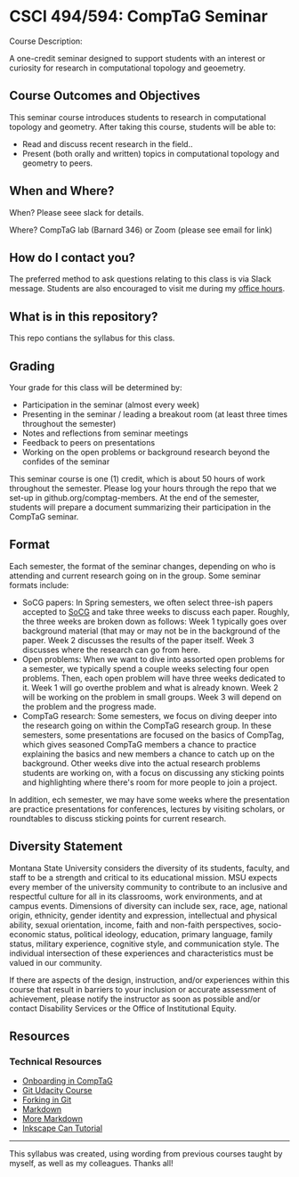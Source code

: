 # CSCI 494/594: CompTaG Seminar #

Course Description: 

A one-credit seminar designed to support students with an interest or curiosity
for research in computational topology and geoemetry.

## Course Outcomes and Objectives

This seminar course introduces students to research in computational topology
and geometry.  After taking this course, students will be able to:

* Read and discuss recent research in the field..
* Present (both orally and written) topics in computational topology and
  geometry to peers.

## When and Where?

When? Please seee slack for details.

Where? CompTaG lab (Barnard 346) or Zoom (please see email for link) 

## How do I contact you?

The preferred method to ask questions relating to this class is via Slack message.
Students are also encouraged to visit me during my [office hours](https://www.cs.montana.edu/office-hours.html).

## What is in this repository?

This repo contians the syllabus for this class.

## Grading

Your grade for this class will be determined by:

- Participation in the seminar (almost every week)
- Presenting in the seminar / leading a breakout room (at least three times
  throughout the semester)
- Notes and reflections from seminar meetings
- Feedback to peers on presentations
- Working on the open problems or background research beyond the confides of the seminar

This seminar course is one (1) credit, which is about 50 hours of work throughout the
semester. Please log your hours through the repo that we set-up in
github.org/comptag-members.   At the end of the semester, students will prepare
a document summarizing their participation in the CompTaG seminar.


## Format

Each semester, the format of the seminar changes, depending on who is attending
and current research going on in the group.  Some seminar formats include:

* SoCG papers: In Spring semesters, we often select three-ish papers accepted to
  [SoCG](https://www.cs.montana.edu/office-hours.htmls) and take three weeks to
  discuss each paper.  Roughly, the three weeks are broken down as follows: Week
  1 typically goes over background material (that may or may not be in the
  background of the paper. Week 2 discusses the results of the paper itself.
  Week 3 discusses where the research can go from here.
* Open problems:  When we want to dive into assorted open problems for a
  semester, we typically spend a couple weeks selecting four open problems.
  Then, each open problem will have three weeks dedicated to it.  Week 1 will go
  overthe problem and what is already known.  Week 2 will be working on the
  problem in small groups.  Week 3 will depend on the problem and the progress
  made.
* CompTaG research: Some semesters, we focus on diving deeper into the research
  going on within the CompTaG research group. In these semesters, some
  presentations are focused on the basics of CompTag, which gives seasoned
  CompTaG members a chance to practice explaining the basics and new members a
  chance to catch up on the background.  Other weeks dive into the actual
  research problems students are working on, with a focus on discussing any
  sticking points and highlighting where there's room for more people to join a
  project.

In addition, ech semester, we may have some weeks where the presentation are
practice presentations for conferences, lectures by visiting scholars, or
roundtables to discuss sticking points for current research.


## Diversity Statement

Montana State University considers the diversity of its students, faculty, and
staff to be a strength and critical to its educational mission. MSU expects
every member of the university community to contribute to an inclusive and
respectful culture for all in its classrooms, work environments, and at campus
events.  Dimensions of diversity can include sex, race, age, national origin,
ethnicity, gender identity and expression, intellectual and physical ability,
sexual orientation, income, faith and non-faith perspectives, socio-economic
status, political ideology, education, primary language, family status, military
experience, cognitive style, and communication style. The individual
intersection of these experiences and characteristics must be valued in our
community.

If there are aspects of the design, instruction, and/or experiences within this
course that result in barriers to your inclusion or accurate assessment of
achievement, please notify the instructor as soon as possible and/or contact
Disability Services or the Office of Institutional Equity.

## Resources

### Technical Resources

- [Onboarding in CompTaG](https://github.com/compTAG/student-resources/blob/master/how-tos/onboarding.md)
- [Git Udacity Course](https://www.udacity.com/course/how-to-use-git-and-github--ud775)
- [Forking in Git](https://help.github.com/articles/fork-a-repo/)
- [Markdown](http://daringfireball.net/projects/markdown/)
- [More Markdown](https://www.markdowntutorial.com/)
- [Inkscape Can Tutorial](http://tavmjong.free.fr/INKSCAPE/MANUAL/html/SoupCan.html)

--- 

This syllabus was created, using wording from previous courses taught by myself, as well as my colleagues.  Thanks all!
